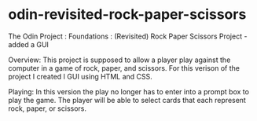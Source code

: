 # odin-revisited-rock-paper-scissors
The Odin Project : Foundations : (Revisited) Rock Paper Scissors Project - added a GUI

Overview: This project is supposed to allow a player play against the computer in a game of rock, paper, and scissors. For this verison of the project I created I GUI using HTML and CSS. 

Playing: In this version the play no longer has to enter into a prompt box to play the game. The player will be able to select cards that each represent rock, paper, or scissors. 
